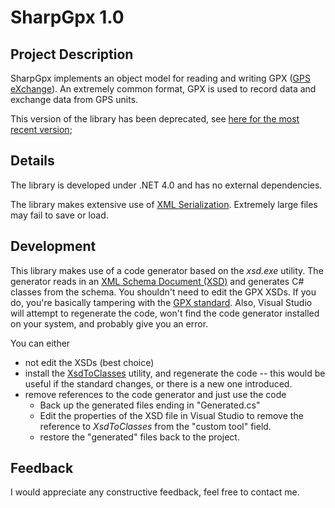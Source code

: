 # SharpGpx 1.0

## Project Description

SharpGpx implements an object model for reading and writing GPX ([GPS eXchange](http://en.wikipedia.org/wiki/GPS_eXchange_Format)). An extremely common format, GPX is used to record data and exchange data from GPS units.

This version of the library has been deprecated, see [here for the most recent version](https://github.com/BlueToque/SharpGPX);

## Details

The library is developed under .NET 4.0 and has no external dependencies.

The library makes extensive use of [XML Serialization](http://msdn.microsoft.com/en-us/library/ms950721.aspx). Extremely large files may fail to save or load.

## Development

This library makes use of a code generator based on the _xsd.exe_ utility. The generator reads in an [XML Schema Document (XSD)](http://en.wikipedia.org/wiki/XML_schema) and generates C# classes from the schema. You shouldn't need to edit the GPX XSDs. If you do, you're basically tampering with the [GPX standard](http://www.topografix.com/gpx.asp). Also, Visual Studio will attempt to regenerate the code, won't find the code generator installed on your system, and probably give you an error.

You can either 
* not edit the XSDs (best choice)
* install the [XsdToClasses](http://code.google.com/p/xsd-to-classes/) utility, and regenerate the code -- this would be useful if the standard changes, or there is a new one introduced.
* remove references to the code generator and just use the code
  * Back up the generated files ending in "Generated.cs"
  * Edit the properties of the XSD file in Visual Studio to remove the reference to _XsdToClasses_ from the "custom tool" field.
  * restore the "generated" files back to the project.

## Feedback

I would appreciate any constructive feedback, feel free to contact me.


